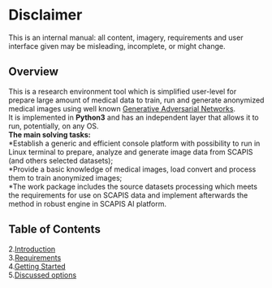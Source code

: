 # Disclaimer

This is an internal manual: all content, imagery, requirements and user interface given may be misleading, incomplete, or might change.

## Overview

This is a research environment tool which is simplified user-level for prepare large amount of medical data to train, run and generate anonymized medical images using well known
[Generative Adversarial Networks](https://github.com/tkarras/progressive_growing_of_gans). </br>
It is implemented in **Python3** and has an independent layer that allows it to run, potentially, on any OS.</br>
**The main solving tasks:**</br>
*Establish a generic and efficient console platform with possibility to run in Linux terminal to prepare, analyze and generate image data from SCAPIS (and others selected datasets);</br>
*Provide a basic knowledge of medical images, load convert and process them to train anonymized images;</br>
*The work package includes the source datasets processing which meets the requirements for use on SCAPIS data and implement afterwards the method in robust engine in SCAPIS AI platform.</br>

## **Table of Contents**

2.[Introduction](doc/data.md)</br>
3.[Requirements](doc/requirements.md)</br>
4.[Getting Started](doc/gui.md)</br>
5.[Discussed options](doc/formulating_options.md)</br>

